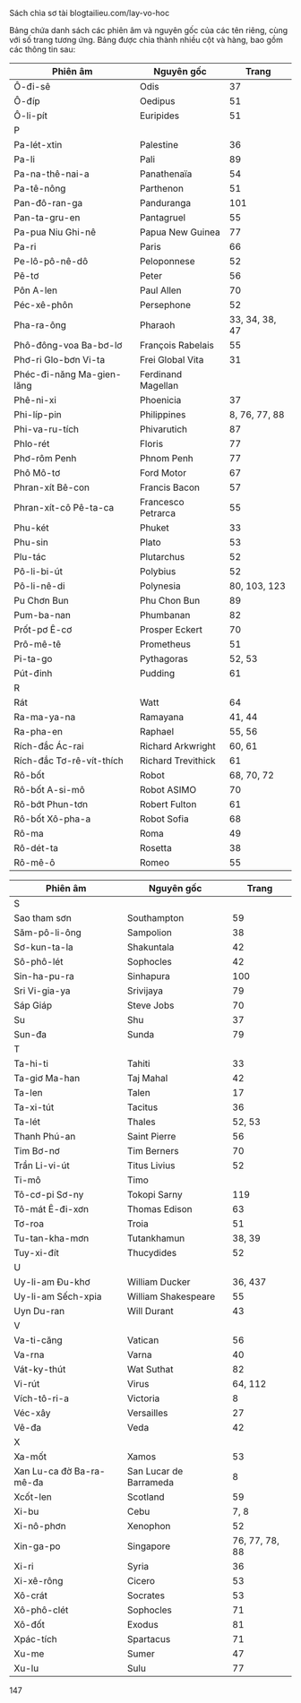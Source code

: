 Sách chìa sơ tài blogtailieu.com/lay-vo-hoc

Bảng chứa danh sách các phiên âm và nguyên gốc của các tên riêng, cùng với số trang tương ứng. Bảng được chia thành nhiều cột và hàng, bao gồm các thông tin sau:

Phiên âm | Nguyên gốc | Trang
--- | --- | ---
Ô-đi-sê | Odis | 37
Ô-đíp | Oedipus | 51
Ô-li-pít | Euripides | 51
P | | 
Pa-lét-xtin | Palestine | 36
Pa-li | Pali | 89
Pa-na-thê-nai-a | Panathenaïa | 54
Pa-tê-nông | Parthenon | 51
Pan-đô-ran-ga | Panduranga | 101
Pan-ta-gru-en | Pantagruel | 55
Pa-pua Niu Ghi-nê | Papua New Guinea | 77
Pa-ri | Paris | 66
Pe-lô-pô-nê-dô | Peloponnese | 52
Pê-tơ | Peter | 56
Pôn A-len | Paul Allen | 70
Péc-xê-phôn | Persephone | 52
Pha-ra-ông | Pharaoh | 33, 34, 38, 47
Phô-đông-voa Ba-bơ-lơ | François Rabelais | 55
Phơ-ri Glo-bơn Vi-ta | Frei Global Vita | 31
Phéc-đi-năng Ma-gien-lăng | Ferdinand Magellan | 
Phê-ni-xi | Phoenicia | 37
Phi-líp-pin | Philippines | 8, 76, 77, 88
Phi-va-ru-tích | Phivarutich | 87
Phlo-rét | Floris | 77
Phơ-rôm Penh | Phnom Penh | 77
Phô Mô-tơ | Ford Motor | 67
Phran-xít Bê-con | Francis Bacon | 57
Phran-xít-cô Pê-ta-ca | Francesco Petrarca | 55
Phu-két | Phuket | 33
Phu-sin | Plato | 53
Plu-tác | Plutarchus | 52
Pô-li-bi-út | Polybius | 52
Pô-li-nê-di | Polynesia | 80, 103, 123
Pu Chơn Bun | Phu Chon Bun | 89
Pum-ba-nan | Phumbanan | 82
Prốt-pơ Ê-cơ | Prosper Eckert | 70
Prô-mê-tê | Prometheus | 51
Pi-ta-go | Pythagoras | 52, 53
Pút-đinh | Pudding | 61
R | | 
Rát | Watt | 64
Ra-ma-ya-na | Ramayana | 41, 44
Ra-pha-en | Raphael | 55, 56
Rích-đắc Ác-rai | Richard Arkwright | 60, 61
Rích-đắc Tơ-rê-vít-thích | Richard Trevithick | 61
Rô-bốt | Robot | 68, 70, 72
Rô-bốt A-si-mô | Robot ASIMO | 70
Rô-bớt Phun-tơn | Robert Fulton | 61
Rô-bốt Xô-pha-a | Robot Sofia | 68
Rô-ma | Roma | 49
Rô-dét-ta | Rosetta | 38
Rô-mê-ô | Romeo | 55

Phiên âm | Nguyên gốc | Trang
--- | --- | ---
S | | 
Sao tham sơn | Southampton | 59
Săm-pô-li-ông | Sampolion | 38
Sơ-kun-ta-la | Shakuntala | 42
Sô-phô-lét | Sophocles | 42
Sin-ha-pu-ra | Sinhapura | 100
Sri Vi-gia-ya | Srivijaya | 79
Sáp Giáp | Steve Jobs | 70
Su | Shu | 37
Sun-đa | Sunda | 79
T | | 
Ta-hi-ti | Tahiti | 33
Ta-giơ Ma-han | Taj Mahal | 42
Ta-len | Talen | 17
Ta-xi-tút | Tacitus | 36
Ta-lét | Thales | 52, 53
Thanh Phú-an | Saint Pierre | 56
Tim Bơ-nơ | Tim Berners | 70
Trần Li-vi-út | Titus Livius | 52
Ti-mô | Timo | 
Tô-cơ-pi Sơ-ny | Tokopi Sarny | 119
Tô-mát Ê-đi-xơn | Thomas Edison | 63
Tơ-roa | Troia | 51
Tu-tan-kha-mơn | Tutankhamun | 38, 39
Tuy-xi-đít | Thucydides | 52
U | | 
Uy-li-am Đu-khơ | William Ducker | 36, 437
Uy-li-am Sếch-xpia | William Shakespeare | 55
Uyn Du-ran | Will Durant | 43
V | | 
Va-ti-căng | Vatican | 56
Va-rna | Varna | 40
Vát-ky-thút | Wat Suthat | 82
Vi-rút | Virus | 64, 112
Vích-tô-ri-a | Victoria | 8
Véc-xây | Versailles | 27
Vê-đa | Veda | 42
X | | 
Xa-mốt | Xamos | 53
Xan Lu-ca đờ Ba-ra-mê-đa | San Lucar de Barrameda | 8
Xcốt-len | Scotland | 59
Xi-bu | Cebu | 7, 8
Xi-nô-phơn | Xenophon | 52
Xin-ga-po | Singapore | 76, 77, 78, 88
Xi-ri | Syria | 36
Xi-xê-rông | Cicero | 53
Xô-crát | Socrates | 53
Xô-phô-clét | Sophocles | 71
Xô-đốt | Exodus | 81
Xpác-tích | Spartacus | 71
Xu-me | Sumer | 47
Xu-lu | Sulu | 77

147